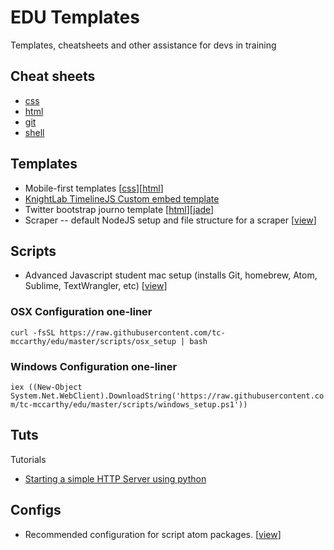 # EDU Templates

Templates, cheatsheets and other assistance for devs in training

## Cheat sheets

-   [css](cheatsheets/css.md)
-   [html](cheatsheets/html.md)
-   [git](cheatsheets/git.md)
-   [shell](cheatsheets/shell.md)

## Templates

-   Mobile-first templates \[[css](templates/css/mobile-first.css)]\[[html](templates/html/mobile-first.html)]
-   [KnightLab TimelineJS Custom embed template](templates/timelineJS)
-   Twitter bootstrap journo template \[[html](templates/html/bootstrap.html)]\[[jade](templates/jade/bootstrap.jade)]
-   Scraper -- default NodeJS setup and file structure for a scraper \[[view](templates/scraper)]

## Scripts

-   Advanced Javascript student mac setup (installs Git, homebrew, Atom, Sublime, TextWrangler, etc) \[[view](scripts/setup_advanced_js)]

### OSX Configuration one-liner

`curl -fsSL https://raw.githubusercontent.com/tc-mccarthy/edu/master/scripts/osx_setup | bash`

### Windows Configuration one-liner

`iex ((New-Object System.Net.WebClient).DownloadString('https://raw.githubusercontent.com/tc-mccarthy/edu/master/scripts/windows_setup.ps1'))`

## Tuts

Tutorials

-   [Starting a simple HTTP Server using python](tuts/simplehttpserver.md)

## Configs

-   Recommended configuration for script atom packages. \[[view](configs/atom.cson)]
